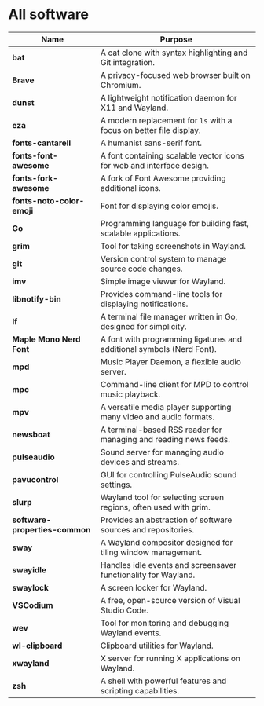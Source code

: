 # All software

| **Name**         | **Purpose**                                                                 |
|------------------------------|-----------------------------------------------------------------------------|
| **bat**                       | A cat clone with syntax highlighting and Git integration.                   |
| **Brave**                     | A privacy-focused web browser built on Chromium.                            |
| **dunst**                     | A lightweight notification daemon for X11 and Wayland.                     |
| **eza**                       | A modern replacement for `ls` with a focus on better file display.          |
| **fonts-cantarell**           | A humanist sans-serif font.                                                 |
| **fonts-font-awesome**        | A font containing scalable vector icons for web and interface design.      |
| **fonts-fork-awesome**        | A fork of Font Awesome providing additional icons.                          |
| **fonts-noto-color-emoji**    | Font for displaying color emojis.                                          |
| **Go**                        | Programming language for building fast, scalable applications.              |
| **grim**                      | Tool for taking screenshots in Wayland.                                     |
| **git**                       | Version control system to manage source code changes.                       |
| **imv**                       | Simple image viewer for Wayland.                                            |
| **libnotify-bin**             | Provides command-line tools for displaying notifications.                  |
| **lf**                        | A terminal file manager written in Go, designed for simplicity.            |
| **Maple Mono Nerd Font**      | A font with programming ligatures and additional symbols (Nerd Font).      |
| **mpd**                       | Music Player Daemon, a flexible audio server.                               |
| **mpc**                       | Command-line client for MPD to control music playback.                     |
| **mpv**                       | A versatile media player supporting many video and audio formats.           |
| **newsboat**                  | A terminal-based RSS reader for managing and reading news feeds.           |
| **pulseaudio**                | Sound server for managing audio devices and streams.                        |
| **pavucontrol**               | GUI for controlling PulseAudio sound settings.                              |
| **slurp**                     | Wayland tool for selecting screen regions, often used with grim.            |
| **software-properties-common**| Provides an abstraction of software sources and repositories.              |
| **sway**                      | A Wayland compositor designed for tiling window management.                 |
| **swayidle**                  | Handles idle events and screensaver functionality for Wayland.             |
| **swaylock**                  | A screen locker for Wayland.                                                |
| **VSCodium**                  | A free, open-source version of Visual Studio Code.                          |
| **wev**                       | Tool for monitoring and debugging Wayland events.                           |
| **wl-clipboard**              | Clipboard utilities for Wayland.                                            |
| **xwayland**                  | X server for running X applications on Wayland.                             |
| **zsh**                       | A shell with powerful features and scripting capabilities.                  |